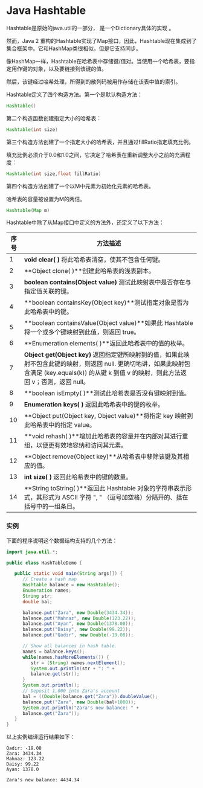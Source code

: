 # Java Hashtable



Hashtable是原始的java.util的一部分， 是一个Dictionary具体的实现 。

然而，Java 2 重构的Hashtable实现了Map接口，因此，Hashtable现在集成到了集合框架中。它和HashMap类很相似，但是它支持同步。

像HashMap一样，Hashtable在哈希表中存储键/值对。当使用一个哈希表，要指定用作键的对象，以及要链接到该键的值。

然后，该键经过哈希处理，所得到的散列码被用作存储在该表中值的索引。

Hashtable定义了四个构造方法。第一个是默认构造方法：

```java
Hashtable()
```

第二个构造函数创建指定大小的哈希表：

```java
Hashtable(int size)
```

第三个构造方法创建了一个指定大小的哈希表，并且通过fillRatio指定填充比例。

填充比例必须介于0.0和1.0之间，它决定了哈希表在重新调整大小之前的充满程度：

```java
Hashtable(int size,float fillRatio)
```

第四个构造方法创建了一个以M中元素为初始化元素的哈希表。

哈希表的容量被设置为M的两倍。

```java
Hashtable(Map m)
```

Hashtable中除了从Map接口中定义的方法外，还定义了以下方法：

| **序号** | **方法描述**                                 |
| ------ | ---------------------------------------- |
| 1      | **void clear( )** 将此哈希表清空，使其不包含任何键。      |
| 2      | **Object clone( )**创建此哈希表的浅表副本。          |
| 3      | **boolean contains(Object value)** 测试此映射表中是否存在与指定值关联的键。 |
| 4      | **boolean containsKey(Object key)**测试指定对象是否为此哈希表中的键。 |
| 5      | **boolean containsValue(Object value)**如果此 Hashtable 将一个或多个键映射到此值，则返回 true。 |
| 6      | **Enumeration elements( )**返回此哈希表中的值的枚举。 |
| 7      | **Object get(Object key)** 返回指定键所映射到的值，如果此映射不包含此键的映射，则返回 null. 更确切地讲，如果此映射包含满足 (key.equals(k)) 的从键 k 到值 v 的映射，则此方法返回 v；否则，返回 null。 |
| 8      | **boolean isEmpty( )**测试此哈希表是否没有键映射到值。   |
| 9      | **Enumeration keys( )** 返回此哈希表中的键的枚举。    |
| 10     | **Object put(Object key, Object value)**将指定 key 映射到此哈希表中的指定 value。 |
| 11     | **void rehash( )**增加此哈希表的容量并在内部对其进行重组，以便更有效地容纳和访问其元素。 |
| 12     | **Object remove(Object key)**从哈希表中移除该键及其相应的值。 |
| 13     | **int size( )** 返回此哈希表中的键的数量。            |
| 14     | **String toString( )**返回此 Hashtable 对象的字符串表示形式，其形式为 ASCII 字符 ", " （逗号加空格）分隔开的、括在括号中的一组条目。 |

### 实例

下面的程序说明这个数据结构支持的几个方法：

```java
import java.util.*;

public class HashTableDemo {

   public static void main(String args[]) {
      // Create a hash map
      Hashtable balance = new Hashtable();
      Enumeration names;
      String str;
      double bal;

      balance.put("Zara", new Double(3434.34));
      balance.put("Mahnaz", new Double(123.22));
      balance.put("Ayan", new Double(1378.00));
      balance.put("Daisy", new Double(99.22));
      balance.put("Qadir", new Double(-19.08));

      // Show all balances in hash table.
      names = balance.keys();
      while(names.hasMoreElements()) {
         str = (String) names.nextElement();
         System.out.println(str + ": " +
         balance.get(str));
      }
      System.out.println();
      // Deposit 1,000 into Zara's account
      bal = ((Double)balance.get("Zara")).doubleValue();
      balance.put("Zara", new Double(bal+1000));
      System.out.println("Zara's new balance: " +
      balance.get("Zara"));
   }
}
```

以上实例编译运行结果如下：

```
Qadir: -19.08
Zara: 3434.34
Mahnaz: 123.22
Daisy: 99.22
Ayan: 1378.0

Zara's new balance: 4434.34
```